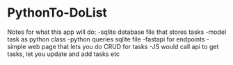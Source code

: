 # PythonTo-DoList

Notes for what this app will do:
-sqlite database file that stores tasks
-model task as python class
-python queries sqlite file
-fastapi for endpoints
-simple web page that lets you do CRUD for tasks
-JS would call api to get tasks, let you update and add tasks etc
